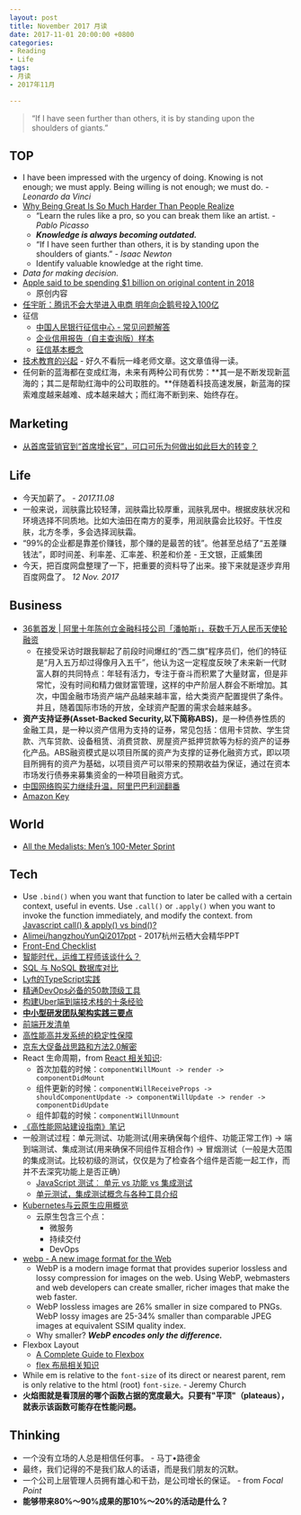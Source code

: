 ```yaml
---
layout: post
title: November 2017 月读
date: 2017-11-01 20:00:00 +0800
categories:
- Reading
- Life
tags:
- 月读
- 2017年11月

---
```


<blockquote class="blockquote-center">
<p>“If I have seen further than others, it is by standing upon the shoulders of giants.”</p>
</blockquote>

## TOP

- I have been impressed with the urgency of doing. Knowing is not enough; we must apply. Being willing is not enough; we must do. *-Leonardo da Vinci*
- [Why Being Great Is So Much Harder Than People Realize](https://medium.com/the-mission/why-being-great-is-so-much-harder-than-people-realize-c91616b18bc9)
	- “Learn the rules like a pro, so you can break them like an artist. *- Pablo Picasso*
	- ***Knowledge is always becoming outdated.***
	- “If I have seen further than others, it is by standing upon the shoulders of giants.” *-  Isaac Newton*
	- Identify valuable knowledge at the right time.
- *Data for making decision.*
- [Apple said to be spending $1 billion on original content in 2018](https://techcrunch.com/2017/08/16/apple-said-to-be-spending-1-billion-on-original-content-in-2018/)
	- 原创内容
- [任宇昕：腾讯不会大举进入电商 明年向企鹅号投入100亿](http://www.sohu.com/a/203039823_115565)
- 征信
	- [中国人民银行征信中心 - 常见问题解答](http://www.pbccrc.org.cn/zxzx/kefzx/201401/9435199b9a284116b89b27faa6c9408d.shtml)
	- [企业信用报告（自主查询版）样本](http://www.pbccrc.org.cn/zxzx/qyzx/201401/9d21885d4aca4865816d9ed223ce2b74.shtml)
	- [征信基本概念](http://www.pbccrc.org.cn/zxzx/zxzs/201401/87814073facf4b9795480d40fd626467.shtml)
- [技术教育的兴起](http://www.ruanyifeng.com/blog/2017/11/technology-training.html) - 好久不看阮一峰老师文章。这文章值得一读。
- 任何新的蓝海都在变成红海，未来有两种公司有优势：**其一是不断发现新蓝海的；其二是帮助红海中的公司取胜的。**伴随着科技高速发展，新蓝海的探索难度越来越难、成本越来越大；而红海不断到来、始终存在。

## Marketing

- [从首席营销官到“首席增长官”，可口可乐为何做出如此巨大的转变？](https://mp.weixin.qq.com/s/iiuopK4baBh7Mug-Qr2pHg)

## Life

- 今天加薪了。 - *2017.11.08*
- 一般来说，润肤露比较轻薄，润肤霜比较厚重，润肤乳居中。根据皮肤状况和环境选择不同质地。比如大油田在南方的夏季，用润肤露会比较好。干性皮肤，北方冬季，多会选择润肤霜。
- “99%的企业都是靠差价赚钱，那个赚的是最苦的钱”。他甚至总结了“五差赚钱法”，即时间差、利率差、汇率差、积差和价差 - 王文银，正威集团
- 今天，把百度网盘整理了一下，把重要的资料导了出来。接下来就是逐步弃用百度网盘了。 *12 Nov. 2017*


## Business

- [36氪首发 | 阿里十年陈创立金融科技公司「潘帕斯」，获数千万人民币天使轮融资](http://36kr.com/p/5099959.html)
	- 在接受采访时跟我聊起了前段时间爆红的“西二旗”程序员们，他们的特征是“月入五万却过得像月入五千”，他认为这一定程度反映了未来新一代财富人群的共同特点：年轻有活力，专注于奋斗而积累了大量财富，但是非常忙，没有时间和精力做财富管理，这样的中产阶层人群会不断增加。其次，中国金融市场资产端产品越来越丰富，给大类资产配置提供了条件。并且，随着国际市场的开放，全球资产配置的需求会越来越多。
- **资产支持证券(Asset-Backed Security,以下简称ABS)**，是一种债券性质的金融工具，是一种以资产信用为支持的证券，常见包括：信用卡贷款、学生贷款、汽车贷款、设备租赁、消费贷款、房屋资产抵押贷款等为标的资产的证券化产品。ABS融资模式是以项目所属的资产为支撑的证券化融资方式，即以项目所拥有的资产为基础，以项目资产可以带来的预期收益为保证，通过在资本市场发行债券来募集资金的一种项目融资方式。
- [中国网络购买力继续升温，阿里巴巴利润翻番](https://cn.nytimes.com/business/20171103/alibaba-earnings/)
- [Amazon Key](https://www.amazon.com/b?&node=17285120011)

## World

- [All the Medalists: Men’s 100-Meter Sprint](http://www.nytimes.com/interactive/2012/08/05/sports/olympics/the-100-meter-dash-one-race-every-medalist-ever.html)

## Tech

- Use `.bind()` when you want that function to later be called with a certain context, useful in events. Use `.call()` or `.apply()` when you want to invoke the function immediately, and modify the context. from [Javascript call() & apply() vs bind()?](https://stackoverflow.com/questions/15455009/javascript-call-apply-vs-bind)
- [Alimei/hangzhouYunQi2017ppt](https://github.com/Alimei/hangzhouYunQi2017ppt) - 2017杭州云栖大会精华PPT
- [Front-End Checklist](https://github.com/thedaviddias/Front-End-Checklist)
- [智能时代，运维工程师该谈什么？](https://mp.weixin.qq.com/s?__biz=MzIzNjUxMzk2NQ==&mid=2247485869&idx=1&sn=18b268912d1a9379c73815bec89798c7)
- [SQL 与 NoSQL 数据库对比](https://aws.amazon.com/cn/nosql/)
- [Lyft的TypeScript实践](http://www.infoq.com/cn/news/2017/10/TypeScript-practice-Lyft)
- [精通DevOps必备的50款顶级工具](https://mp.weixin.qq.com/s?__biz=MzIzNjUxMzk2NQ==&mid=2247485863&idx=1&sn=176f93a62583372e401dd2720d79e11d&chksm=e8d7f665dfa07f73bdeb57dd954f875a267d0b3afefa0afcf62d1d6d6d87020c7915b044327e&scene=27#wechat_redirect)
- [构建Uber端到端技术栈的十条经验](http://www.infoq.com/cn/news/2017/10/building-uber-tech-stack-10-tips)
- [**中小型研发团队架构实践三要点**](https://mp.weixin.qq.com/s?__biz=MzIwMzg1ODcwMw==&mid=2247486905&idx=1&sn=e562243e2ba9330ac70f6546cf7da222)
- [前端开发清单](https://github.com/JohnsenZhou/Front-End-Checklist)
- [高性能高并发系统的稳定性保障](https://juejin.im/entry/585a50feac502e00671121e1)
- [京东大促备战思路和方法2.0解密](https://mp.weixin.qq.com/s?__biz=MzIwODA4NjMwNA==&mid=2652898119&idx=1&sn=07d8ed6395a035018bd8fadbbc93ee59)
- React 生命周期，from [React 相关知识](https://github.com/wy-ei/notebook/issues/27):		
	- 首次加载的时候：`componentWillMount -> render -> componentDidMount`
	- 组件更新的时候：`componentWillReceiveProps -> shouldComponentUpdate -> componentWillUpdate -> render -> componentDidUpdate`
	- 组件卸载的时候：`componentWillUnmount`
- [《高性能网站建设指南》笔记](https://github.com/wy-ei/notebook/issues/15)
- 一般测试过程：单元测试、功能测试(用来确保每个组件、功能正常工作) -> 端到端测试、集成测试(用来确保不同组件互相合作) -> 冒烟测试（一般是大范围的集成测试。比较初级的测试，仅仅是为了检查各个组件是否能一起工作，而并不去深究功能上是否正确）
	- [JavaScript 测试︰ 单元 vs 功能 vs 集成测试](https://juejin.im/entry/584ab2dc128fe1006c7cdc11)
	- [单元测试，集成测试概念与各种工具介绍](http://blog.csdn.net/fireofjava/article/details/12834599)
- [Kubernetes与云原生应用概览](https://mp.weixin.qq.com/s/t03np4jreW2iLxP6uiG9ag)
	- 云原生包含三个点：
		- 微服务
		- 持续交付
		- DevOps 
- [webp - A new image format for the Web](https://developers.google.com/speed/webp/)
	- WebP is a modern image format that provides superior lossless and lossy compression for images on the web. Using WebP, webmasters and web developers can create smaller, richer images that make the web faster.
	- WebP lossless images are 26% smaller in size compared to PNGs. WebP lossy images are 25-34% smaller than comparable JPEG images at equivalent SSIM quality index.
	- Why smaller? ***WebP encodes only the difference.***
- Flexbox Layout
	- [A Complete Guide to Flexbox](https://css-tricks.com/snippets/css/a-guide-to-flexbox/)
	- [flex 布局相关知识](https://github.com/wy-ei/notebook/issues/14)
- While em is relative to the `font-size` of its direct or nearest parent, rem is only relative to the html (root) `font-size`. - Jeremy Church
- **火焰图就是看顶层的哪个函数占据的宽度最大。只要有"平顶"（plateaus），就表示该函数可能存在性能问题。**


## Thinking

- 一个没有立场的人总是相信任何事。 - 马丁•路德金
- 最终，我们记得的不是我们敌人的话语，而是我们朋友的沉默。
- 一个公司上层管理人员拥有雄心和干劲，是公司增长的保证。 - from *Focal Point*
- **能够带来80%～90%成果的那10%～20%的活动是什么？**
